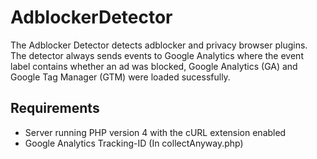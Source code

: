 # AdblockerDetector
The Adblocker Detector detects adblocker and privacy browser plugins. The detector always sends events to Google Analytics where the event label contains whether an ad was blocked, Google Analytics (GA) and Google Tag Manager (GTM) were loaded sucessfully.

Requirements
---
- Server running PHP version 4 with the cURL extension enabled
- Google Analytics Tracking-ID (In collectAnyway.php)
